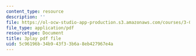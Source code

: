 ```yaml
---
content_type: resource
description: ''
file: https://ol-ocw-studio-app-production.s3.amazonaws.com/courses/3-054-cellular-solids-structure-properties-and-applications-spring-2015/5c96196b34b943f33b6a8eb427967e4a_yK5SA6HngCY.pdf
file_type: application/pdf
resourcetype: Document
title: 3play pdf file
uid: 5c96196b-34b9-43f3-3b6a-8eb427967e4a
---
```

